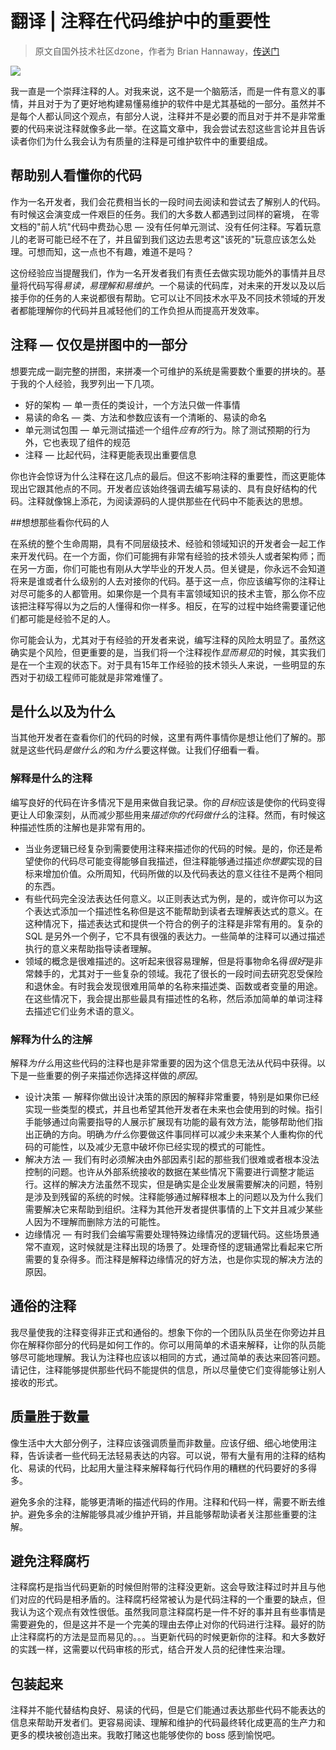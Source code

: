 # 翻译 | 注释在代码维护中的重要性

> 原文自国外技术社区dzone，作者为 Brian Hannaway，[传送门](https://dzone.com/articles/the-importance-of-comments-for-maintainable-code)

![](http://pic.mintrumpet.fun/blog/20190908233412.png)

我一直是一个崇拜注释的人。对我来说，这不是一个脑筋活，而是一件有意义的事情，并且对于为了更好地构建易懂易维护的软件中是尤其基础的一部分。虽然并不是每个人都认同这个观点，有部分人说，注释并不是必要的而且对于并不是非常重要的代码来说注释就像多此一举。在这篇文章中，我会尝试去怼这些言论并且告诉读者你们为什么我会认为有质量的注释是可维护软件中的重要组成。

## 帮助别人看懂你的代码

作为一名开发者，我们会花费相当长的一段时间去阅读和尝试去了解别人的代码。有时候这会演变成一件艰巨的任务。我们的大多数人都遇到过同样的窘境， 在零文档的"前人坑"代码中费劲心思 — 没有任何单元测试、没有任何注释。写着玩意儿的老哥可能已经不在了，并且留到我们这边去思考这"该死的"玩意应该怎么处理。可想而知，这一点也不有趣，难道不是吗？

这份经验应当提醒我们，作为一名开发者我们有责任去做实现功能外的事情并且尽量将代码写得*易读，易理解和易维护*。一个易读的代码库，对未来的开发以及以后接手你的任务的人来说都很有帮助。它可以让不同技术水平及不同技术领域的开发者都能理解你的代码并且减轻他们的工作负担从而提高开发效率。

## 注释 — 仅仅是拼图中的一部分

想要完成一副完整的拼图，来拼凑一个可维护的系统是需要数个重要的拼块的。基于我的个人经验，我罗列出一下几项。

- 好的架构 — 单一责任的类设计，一个方法只做一件事情
- 易读的命名 — 类、方法和参数应该有一个清晰的、易读的命名
- 单元测试包围 — 单元测试描述一个组件*应有的*行为。除了测试预期的行为外，它也表现了组件的规范
- 注释 — 比起代码，注释更能表现出重要信息

你也许会惊讶为什么注释在这几点的最后。但这不影响注释的重要性，而这更能体现出它跟其他点的不同。开发者应该始终强调去编写易读的、具有良好结构的代码。注释就像锦上添花，为阅读源码的人提供那些在代码中不能表达的思想。

##想想那些看你代码的人 

在系统的整个生命周期，具有不同层级技术、经验和领域知识的开发者会一起工作来开发代码。在一个方面，你们可能拥有非常有经验的技术领头人或者架构师；而在另一方面，你们可能也有刚从大学毕业的开发人员。但关键是，你永远不会知道将来是谁或者什么级别的人去对接你的代码。基于这一点，你应该编写你的注释让对尽可能多的人都管用。如果你是一个具有丰富领域知识的技术主管，那么你不应该把注释写得以为之后的人懂得和你一样多。相反，在写的过程中始终需要谨记他们都可能是经验不足的人。

你可能会认为，尤其对于有经验的开发者来说，编写注释的风险太明显了。虽然这确实是个风险，但更重要的是，当我们将一个注释视作*显而易见*的时候，其实我们是在一个主观的状态下。对于具有15年工作经验的技术领头人来说，一些明显的东西对于初级工程师可能就是非常难懂了。

## 是什么以及为什么

当其他开发者在查看你们的代码的时候，这里有两件事情你是想让他们了解的。那就是这些代码*是做什么的*和*为什么*要这样做。让我们仔细看一看。

### 解释是什么的注释

编写良好的代码在许多情况下是用来做自我记录。你的*目标*应该是使你的代码变得更让人印象深刻，从而减少那些用来*描述你的代码做什么*的注释。然而，有时候这种描述性质的注解也是非常有用的。

- 当业务逻辑已经复杂到需要使用注释来描述你的代码的时候。是的，你还是希望使你的代码尽可能变得能够自我描述，但注释能够通过描述*你想要*实现的目标来增加价值。众所周知，代码所做的以及代码表达的意义往往不是两个相同的东西。
- 有些代码完全没法表达任何意义。以正则表达式为例，是的，或许你可以为这个表达式添加一个描述性名称但是这不能帮助到读者去理解表达式的意义。在这种情况下，描述表达式和提供一个符合的例子的注释是非常有用的。复杂的 SQL 是另外一个例子，它不具有很强的表达力。一些简单的注释可以通过描述执行的意义来帮助指导读者理解。
- 领域的概念是很难描述的。这听起来很容易理解，但是将事物命名得*很好*是非常棘手的，尤其对于一些复杂的领域。我花了很长的一段时间去研究忍受保险和退休金。有时我会发现很难用简单的名称来描述类、函数或者变量的用途。在这些情况下，我会提出那些最具有描述性的名称，然后添加简单的单词注释去描述它们业务术语的意义。

### 解释为什么的注解

解释*为什么*用这些代码的注释也是非常重要的因为这个信息无法从代码中获得。以下是一些重要的例子来描述你选择这样做的*原因*。

- 设计决策 — 解释你做出设计决策的原因的解释非常重要，特别是如果你已经实现一些类型的模式，并且也希望其他开发者在未来也会使用到的时候。指引手能够通过向需要指导的人展示扩展现有功能的最有效方法，能够帮助他们指出正确的方向。明确*为什么*你要做这件事同样可以减少未来某个人重构你的代码的可能性，以及减少无意中破坏你已经实现的模式的可能性。
- 解决方法 — 我们有时必须解决由外部因素引起的那些我们很难或者根本没法控制的问题。也许从外部系统接收的数据在某些情况下需要进行调整才能运行。这样的解决方法虽然不现实，但是确实是企业发展需要解决的问题，特别是涉及到残留的系统的时候。注释能够通过解释根本上的问题以及为什么我们需要解决它来帮助到组织。注释为其他开发者提供事情的上下文并且减少某些人因为不理解而删除方法的可能性。
- 边缘情况 — 有时我们会编写需要处理特殊边缘情况的逻辑代码。这些场景通常不直观，这时候就是注释出现的场景了。处理奇怪的逻辑通常比看起来它所需要的复杂得多。而注释是解释边缘情况的好方法，也是你实现的解决方法的原因。

## 通俗的注释

我尽量使我的注释变得非正式和通俗的。想象下你的一个团队队员坐在你旁边并且你在解释你部分的代码是如何工作的。你可以用简单的术语来解释，让你的队员能够尽可能地理解。我认为注释也应该以相同的方式，通过简单的表达来回答问题。请记住，注释能够提供那些代码不能提供的信息，所以尽量使它们变得能够让别人接收的形式。

## 质量胜于数量

像生活中大大部分例子，注释应该强调质量而非数量。应该仔细、细心地使用注释，告诉读者一些代码无法轻易表达的内容。可以说，带有大量有用的注释的结构化、易读的代码，比起用大量注释来解释每行代码作用的糟糕的代码要好的多得多。

避免多余的注释，能够更清晰的描述代码的作用。注释和代码一样，需要不断去维护。避免多余的注解能够具减少维护开销，并且能够帮助读者关注那些重要的注解。

## 避免注释腐朽

注释腐朽是指当代码更新的时候但附带的注释没更新。这会导致注释过时并且与他们对应的代码是相矛盾的。注释腐朽经常被认为是代码注释的一个重要的缺点，但我认为这个观点有效性很低。虽然我同意注释腐朽是一件不好的事并且有些事情是需要避免的，但是这并不是一个完美的理由去停止对你的代码进行注释。最好的防止注释腐朽的方法是显而易见的。。。当更新代码的时候更新你的注释。和大多数好的实践一样，这需要以代码审核的形式，结合开发人员的纪律性来治理。

## 包装起来

注释并不能代替结构良好、易读的代码，但是它们能通过表达那些代码不能表达的信息来帮助开发者们。更容易阅读、理解和维护的代码最终转化成更高的生产力和更多的模块被创造出来。我敢打赌这也能够使你的 boss 感到愉悦吧。